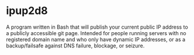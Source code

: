 ipup2d8
=======

A program written in Bash that will publish your current public IP address to a publicly accessible git page. Intended for people running servers with no registered domain name and who only have dynamic IP addresses, or as a backup/failsafe against DNS failure, blockage, or seizure.
